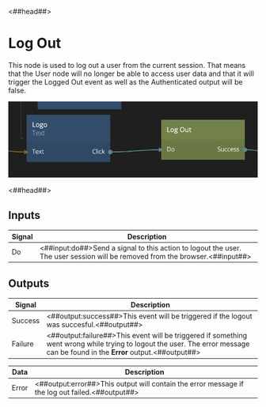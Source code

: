 <##head##>

# Log Out

This node is used to log out a user from the current session. That means that the <span class="ndl-data">User</span> node will no longer be able to access user data and that it will trigger the <span class="ndl-signal">Logged Out</span> event as well as the <span class="ndl-data">Authenticated</span> output will be false.

![](./logout.png ':class=img-size-l')

<##head##>

## Inputs

| Signal | Description |
| ------ | ----------- |
| <span class="ndl-signal">Do</span> | <##input:do##>Send a signal to this action to logout the user. The user session will be removed from the browser.<##input##> |

## Outputs

| Signal | Description |
| ------ | ----------- |
| <span class="ndl-signal">Success</span> | <##output:success##>This event will be triggered if the logout was succesful.<##output##> |
| <span class="ndl-signal">Failure</span> | <##output:failure##>This event will be triggered if something went wrong while trying to logout the user. The error message can be found in the **Error** output.<##output##> |

| Data | Description |
| ------ | ----------- |
| <span class="ndl-data">Error</span> | <##output:error##>This output will contain the error message if the log out failed.<##output##> |
